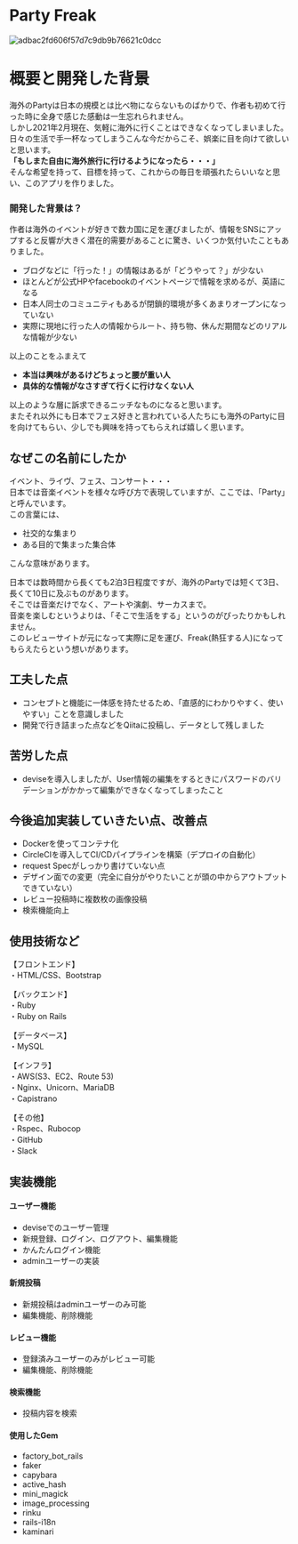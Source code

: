 # Party Freak


![adbac2fd606f57d7c9db9b76621c0dcc](https://user-images.githubusercontent.com/74911358/108613332-37e7ed80-7434-11eb-9f2c-64c86c61cedb.jpg)

# 概要と開発した背景

海外のPartyは日本の規模とは比べ物にならないものばかりで、作者も初めて行った時に全身で感じた感動は一生忘れられません。<br>
しかし2021年2月現在、気軽に海外に行くことはできなくなってしまいました。<br>
日々の生活で手一杯なってしまうこんな今だからこそ、娯楽に目を向けて欲しいと思います。<br>
**「もしまた自由に海外旅行に行けるようになったら・・・」**<br>
そんな希望を持って、目標を持って、これからの毎日を頑張れたらいいなと思い、このアプリを作りました。<br>

### 開発した背景は？

作者は海外のイベントが好きで数カ国に足を運びましたが、情報をSNSにアップすると反響が大きく潜在的需要があることに驚き、いくつか気付いたこともありました。
- ブログなどに「行った！」の情報はあるが「どうやって？」が少ない
- ほとんどが公式HPやfacebookのイベントページで情報を求めるが、英語になる
- 日本人同士のコミュニティもあるが閉鎖的環境が多くあまりオープンになっていない
- 実際に現地に行った人の情報からルート、持ち物、休んだ期間などのリアルな情報が少ない

以上のことをふまえて
- **本当は興味があるけどちょっと腰が重い人**
- **具体的な情報がなさすぎて行くに行けなくない人**

以上のような層に訴求できるニッチなものになると思います。  
またそれ以外にも日本でフェス好きと言われている人たちにも海外のPartyに目を向けてもらい、少しでも興味を持ってもらえれば嬉しく思います。


## なぜこの名前にしたか

イベント、ライヴ、フェス、コンサート・・・<br>
日本では音楽イベントを様々な呼び方で表現していますが、ここでは、「Party」と呼んでいます。<br>
この言葉には、<br>
- 社交的な集まり
- ある目的で集まった集合体

こんな意味があります。

日本では数時間から長くても2泊3日程度ですが、海外のPartyでは短くて3日、長くて10日に及ぶものがあります。</br>
そこでは音楽だけでなく、アートや演劇、サーカスまで。<br>
音楽を楽しむというよりは、「そこで生活をする」というのがぴったりかもしれません。</br>
このレビューサイトが元になって実際に足を運び、Freak(熱狂する人)になってもらえたらという想いがあります。</br>


## 工夫した点
- コンセプトと機能に一体感を持たせるため、「直感的にわかりやすく、使いやすい」ことを意識しました
- 開発で行き詰まった点などをQiitaに投稿し、データとして残しました


## 苦労した点
- deviseを導入しましたが、User情報の編集をするときにパスワードのバリデーションがかかって編集ができなくなってしまったこと



## 今後追加実装していきたい点、改善点
- Dockerを使ってコンテナ化
- CircleCIを導入してCI/CDパイプラインを構築（デプロイの自動化）
- request Specがしっかり書けていない点
- デザイン面での変更（完全に自分がやりたいことが頭の中からアウトプットできていない）
- レビュー投稿時に複数枚の画像投稿
- 検索機能向上


## 使用技術など
【フロントエンド】  
・HTML/CSS、Bootstrap<br>    

【バックエンド】  
・Ruby  
・Ruby on Rails    

【データベース】  
・MySQL    

【インフラ】  
・AWS(S3、EC2、Route 53)  
・Nginx、Unicorn、MariaDB  
・Capistrano    

【その他】  
・Rspec、Rubocop  
・GitHub  
・Slack  


## 実装機能
#### ユーザー機能
- deviseでのユーザー管理
- 新規登録、ログイン、ログアウト、編集機能
- かんたんログイン機能
- adminユーザーの実装

#### 新規投稿
- 新規投稿はadminユーザーのみ可能
- 編集機能、削除機能

#### レビュー機能
- 登録済みユーザーのみがレビュー可能
- 編集機能、削除機能

#### 検索機能
- 投稿内容を検索

#### 使用したGem
- factory_bot_rails
- faker
- capybara
- active_hash
- mini_magick
- image_processing
- rinku
- rails-i18n
- kaminari



